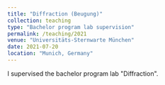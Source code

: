 ```yaml
---
title: "Diffraction (Beugung)"
collection: teaching
type: "Bachelor program lab supervision"
permalink: /teaching/2021
venue: "Universitäts-Sternwarte München"
date: 2021-07-20
location: "Munich, Germany"
---
```


I supervised the bachelor program lab "Diffraction".
